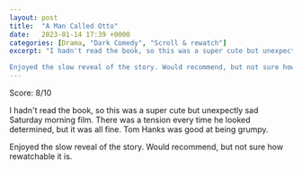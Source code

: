 ```yaml
---
layout: post
title:  "A Man Called Otto"
date:   2023-01-14 17:39 +0000
categories: [Drama, "Dark Comedy", "Scroll & rewatch"]
excerpt: "I hadn't read the book, so this was a super cute but unexpectly sad Saturday morning film. There was a tension every time he looked determined, but it was all fine. Tom Hanks was good at being grumpy. 

Enjoyed the slow reveal of the story. Would recommend, but not sure how rewatchable it is. "
---
```

Score: 8/10 

I hadn't read the book, so this was a super cute but unexpectly sad Saturday morning film. There was a tension every time he looked determined, but it was all fine. Tom Hanks was good at being grumpy. 

Enjoyed the slow reveal of the story. Would recommend, but not sure how rewatchable it is. 